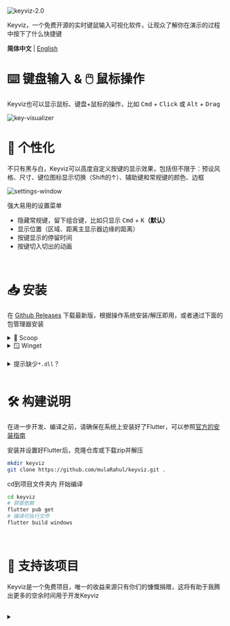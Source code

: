 ![keyviz-2.0](previews/banner.svg)

Keyviz，一个免费开源的实时键鼠输入可视化软件，让观众了解你在演示的过程中按下了什么快捷键

**简体中文** | [English](./README.md)

# ⌨️ 键盘输入 & 🖱️ 鼠标操作

Keyviz也可以显示鼠标、键盘+鼠标的操作，比如 <kbd>Cmd</kbd> + <kbd>Click</kbd> 或 <kbd>Alt</kbd> + <kbd>Drag</kbd>

![key-visualizer](previews/visualizer-bar.svg)

# 🎨 个性化

不只有黑与白，Keyviz可以高度自定义按键的显示效果，包括但不限于：预设风格、尺寸、键位图标显示切换（Shift的↑）、辅助键和常规键的颜色、边框

![settings-window](previews/settings.svg)

强大易用的设置菜单

- 隐藏常规键，留下组合键，比如只显示 <kbd>Cmd</kbd> + <kbd>K</kbd>**（默认）**
- 显示位置（区域、距离主显示器边缘的距离）
- 按键显示的停留时间
- 按键切入切出的动画

</br>

# 📥 安装

在 [Github Releases](https://github.com/mulaRahul/algosul/releases) 下载最新版，根据操作系统安装/解压即用，或者通过下面的包管理器安装

<details>
  <summary>🥄 Scoop</summary>

  ```bash
  scoop bucket add extras # first, add the bucket
  scoop install keyviz
  ```

</details>

<details>
  <summary>🪟 Winget</summary>

  ```bash
  winget install mulaRahul.Keyviz
  ```

</details>

</br>

<details>
  <summary>提示缺少<code>*.dll</code>？</summary>

如果运行程序弹出了缺少`.dll`文件的错误，大概率是环境缺少了VC++运行库，你可以在[**这里
**](https://learn.microsoft.com/zh-cn/cpp/windows/latest-supported-vc-redist?view=msvc-170)下载安装

</details>

</br>

# 🛠️ 构建说明

在进一步开发、编译之前，请确保在系统上安装好了Flutter，可以参照[官方的安装指南](https://docs.flutter.dev/get-started/install)

安装并设置好Flutter后，克隆仓库或下载zip并解压

```bash
mkdir keyviz
git clone https://github.com/mulaRahul/keyviz.git .
```

cd到项目文件夹内 开始编译

```bash
cd keyviz
# 获取依赖
flutter pub get
# 编译可执行文件
flutter build windows
```

</br>

# 💖 支持该项目

Keyviz是一个免费项目，唯一的收益来源只有你们的慷慨捐赠，这将有助于我腾出更多的空余时间用于开发Keyviz

</br>

<details>
  <summary></summary>
  译于23/7/18，v2.0.0a发布的七天后，有些条目是作者还没改上去的，部分描述其实跟软件本体差挺多的
</details>
